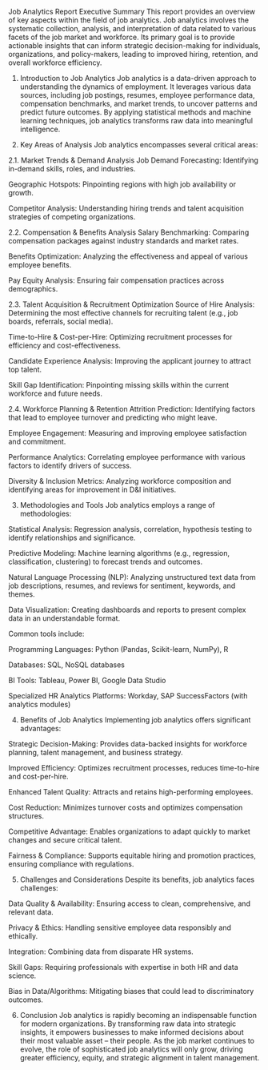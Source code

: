 Job Analytics Report
Executive Summary
This report provides an overview of key aspects within the field of job analytics. Job analytics involves the systematic collection, analysis, and interpretation of data related to various facets of the job market and workforce. Its primary goal is to provide actionable insights that can inform strategic decision-making for individuals, organizations, and policy-makers, leading to improved hiring, retention, and overall workforce efficiency.

1. Introduction to Job Analytics
Job analytics is a data-driven approach to understanding the dynamics of employment. It leverages various data sources, including job postings, resumes, employee performance data, compensation benchmarks, and market trends, to uncover patterns and predict future outcomes. By applying statistical methods and machine learning techniques, job analytics transforms raw data into meaningful intelligence.

2. Key Areas of Analysis
Job analytics encompasses several critical areas:

2.1. Market Trends & Demand Analysis
Job Demand Forecasting: Identifying in-demand skills, roles, and industries.

Geographic Hotspots: Pinpointing regions with high job availability or growth.

Competitor Analysis: Understanding hiring trends and talent acquisition strategies of competing organizations.

2.2. Compensation & Benefits Analysis
Salary Benchmarking: Comparing compensation packages against industry standards and market rates.

Benefits Optimization: Analyzing the effectiveness and appeal of various employee benefits.

Pay Equity Analysis: Ensuring fair compensation practices across demographics.

2.3. Talent Acquisition & Recruitment Optimization
Source of Hire Analysis: Determining the most effective channels for recruiting talent (e.g., job boards, referrals, social media).

Time-to-Hire & Cost-per-Hire: Optimizing recruitment processes for efficiency and cost-effectiveness.

Candidate Experience Analysis: Improving the applicant journey to attract top talent.

Skill Gap Identification: Pinpointing missing skills within the current workforce and future needs.

2.4. Workforce Planning & Retention
Attrition Prediction: Identifying factors that lead to employee turnover and predicting who might leave.

Employee Engagement: Measuring and improving employee satisfaction and commitment.

Performance Analytics: Correlating employee performance with various factors to identify drivers of success.

Diversity & Inclusion Metrics: Analyzing workforce composition and identifying areas for improvement in D&I initiatives.

3. Methodologies and Tools
Job analytics employs a range of methodologies:

Statistical Analysis: Regression analysis, correlation, hypothesis testing to identify relationships and significance.

Predictive Modeling: Machine learning algorithms (e.g., regression, classification, clustering) to forecast trends and outcomes.

Natural Language Processing (NLP): Analyzing unstructured text data from job descriptions, resumes, and reviews for sentiment, keywords, and themes.

Data Visualization: Creating dashboards and reports to present complex data in an understandable format.

Common tools include:

Programming Languages: Python (Pandas, Scikit-learn, NumPy), R

Databases: SQL, NoSQL databases

BI Tools: Tableau, Power BI, Google Data Studio

Specialized HR Analytics Platforms: Workday, SAP SuccessFactors (with analytics modules)

4. Benefits of Job Analytics
Implementing job analytics offers significant advantages:

Strategic Decision-Making: Provides data-backed insights for workforce planning, talent management, and business strategy.

Improved Efficiency: Optimizes recruitment processes, reduces time-to-hire and cost-per-hire.

Enhanced Talent Quality: Attracts and retains high-performing employees.

Cost Reduction: Minimizes turnover costs and optimizes compensation structures.

Competitive Advantage: Enables organizations to adapt quickly to market changes and secure critical talent.

Fairness & Compliance: Supports equitable hiring and promotion practices, ensuring compliance with regulations.

5. Challenges and Considerations
Despite its benefits, job analytics faces challenges:

Data Quality & Availability: Ensuring access to clean, comprehensive, and relevant data.

Privacy & Ethics: Handling sensitive employee data responsibly and ethically.

Integration: Combining data from disparate HR systems.

Skill Gaps: Requiring professionals with expertise in both HR and data science.

Bias in Data/Algorithms: Mitigating biases that could lead to discriminatory outcomes.

6. Conclusion
Job analytics is rapidly becoming an indispensable function for modern organizations. By transforming raw data into strategic insights, it empowers businesses to make informed decisions about their most valuable asset – their people. As the job market continues to evolve, the role of sophisticated job analytics will only grow, driving greater efficiency, equity, and strategic alignment in talent management.
